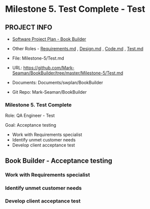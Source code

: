 # Milestone 5. Test Complete - Test


## PROJECT INFO

* [Software Project Plan - Book Builder](../Index.md)

* Other Roles - [Requirements.md](Requirements.md)
, [Design.md](Design.md)
, [Code.md](Code.md)
, [Test.md](Test.md)



* File: Milestone-5/Test.md

* URL: https://github.com/Mark-Seaman/BookBuilder/tree/master/Milestone-5/Test.md

* Documents: Documents/swplan/BookBuilder

* Git Repo: Mark-Seaman/BookBuilder




### Milestone 5. Test Complete



Role: QA Engineer - Test

Goal: Acceptance testing

* Work with Requirements specialist
* Identify unmet customer needs
* Develop client acceptance test



## Book Builder - Acceptance testing



### Work with Requirements specialist


### Identify unmet customer needs


### Develop client acceptance test
